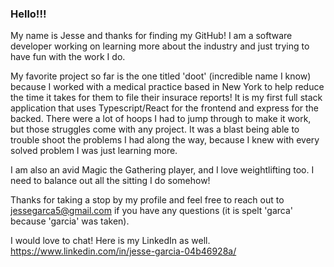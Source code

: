 ### Hello!!!

My name is Jesse and thanks for finding my GitHub! I am a software developer working on learning more about the industry and just trying to have fun with the work I do.

My favorite project so far is the one titled 'doot' (incredible name I know) because I worked with a medical practice based in New York to help reduce the time it takes for them to file their insurace reports! It is my first full stack application that uses Typescript/React for the frontend and express for the backed. There were a lot of hoops I had to jump through to make it work, but those struggles come with any project. It was a blast being able to trouble shoot the problems I had along the way, because I knew with every solved problem I was just learning more.

I am also an avid Magic the Gathering player, and I love weightlifting too. I need to balance out all the sitting I do somehow!

Thanks for taking a stop by my profile and feel free to reach out to jessegarca5@gmail.com if you have any questions (it is spelt 'garca' because 'garcia' was taken). 

I would love to chat! Here is my LinkedIn as well. https://www.linkedin.com/in/jesse-garcia-04b46928a/

<!--
**jessegarcia1/jessegarcia1** is a ✨ _special_ ✨ repository because its `README.md` (this file) appears on your GitHub profile.

Here are some ideas to get you started:

- 🔭 I’m currently working on ... Getting my grades up.
- 🌱 I’m currently learning ...
- 👯 I’m looking to collaborate on ...
- 🤔 I’m looking for help with ...
- 💬 Ask me about ...
- 📫 How to reach me: ...
- 😄 Pronouns: ...
- ⚡ Fun fact: ...
-->
